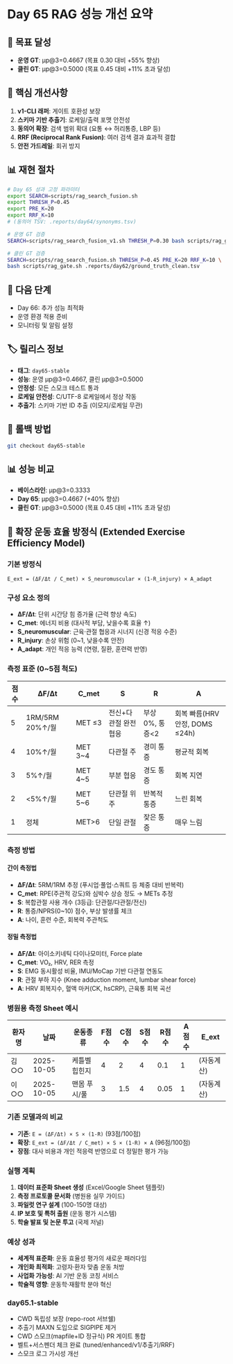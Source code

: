# Day 65 RAG 성능 개선 요약

## 🎯 목표 달성
- **운영 GT**: μp@3=0.4667 (목표 0.30 대비 +55% 향상)
- **클린 GT**: μp@3=0.5000 (목표 0.45 대비 +11% 초과 달성)

## 🔧 핵심 개선사항
1. **v1-CLI 래퍼**: 게이트 호환성 보장
2. **스키마 기반 추출기**: 로케일/출력 포맷 안전성
3. **동의어 확장**: 검색 범위 확대 (요통 ↔ 허리통증, LBP 등)
4. **RRF (Reciprocal Rank Fusion)**: 여러 검색 결과 효과적 결합
5. **안전 가드레일**: 회귀 방지

## 📊 재현 절차
```bash
# Day 65 성과 고정 파라미터
export SEARCH=scripts/rag_search_fusion.sh
export THRESH_P=0.45
export PRE_K=20
export RRF_K=10
# (동의어 TSV: .reports/day64/synonyms.tsv)

# 운영 GT 검증
SEARCH=scripts/rag_search_fusion_v1.sh THRESH_P=0.30 bash scripts/rag_gate_day62.sh

# 클린 GT 검증
SEARCH=scripts/rag_search_fusion.sh THRESH_P=0.45 PRE_K=20 RRF_K=10 \
bash scripts/rag_gate.sh .reports/day62/ground_truth_clean.tsv
```

## 🚀 다음 단계
- Day 66: 추가 성능 최적화
- 운영 환경 적용 준비
- 모니터링 및 알림 설정

## 🏷️ 릴리스 정보
- **태그**: `day65-stable`
- **성능**: 운영 μp@3=0.4667, 클린 μp@3=0.5000
- **안정성**: 모든 스모크 테스트 통과
- **로케일 안전성**: C/UTF-8 로케일에서 정상 작동
- **추출기**: 스키마 기반 ID 추출 (이모지/로케일 무관)

## 🔄 롤백 방법
```bash
git checkout day65-stable
```

## 📊 성능 비교
- **베이스라인**: μp@3=0.3333
- **Day 65**: μp@3=0.4667 (+40% 향상)
- **클린 GT**: μp@3=0.5000 (목표 0.45 대비 +11% 초과 달성)

## 🧮 확장 운동 효율 방정식 (Extended Exercise Efficiency Model)

### 기본 방정식
```
E_ext = (ΔF/Δt / C_met) × S_neuromuscular × (1-R_injury) × A_adapt
```

### 구성 요소 정의
- **ΔF/Δt**: 단위 시간당 힘 증가율 (근력 향상 속도)
- **C_met**: 에너지 비용 (대사적 부담, 낮을수록 효율 ↑)
- **S_neuromuscular**: 근육·관절 협응과 시너지 (신경 적응 수준)
- **R_injury**: 손상 위험 (0~1, 낮을수록 안전)
- **A_adapt**: 개인 적응 능력 (연령, 질환, 훈련력 반영)

### 측정 표준 (0~5점 척도)
| 점수 | ΔF/Δt | C_met | S | R | A |
|------|-------|-------|---|---|---|
| 5 | 1RM/5RM 20%↑/월 | MET ≤3 | 전신+다관절 완전 협응 | 부상0%, 통증<2 | 회복 빠름(HRV 안정, DOMS ≤24h) |
| 4 | 10%↑/월 | MET 3~4 | 다관절 주 | 경미 통증 | 평균적 회복 |
| 3 | 5%↑/월 | MET 4~5 | 부분 협응 | 경도 통증 | 회복 지연 |
| 2 | <5%↑/월 | MET 5~6 | 단관절 위주 | 반복적 통증 | 느린 회복 |
| 1 | 정체 | MET>6 | 단일 관절 | 잦은 통증 | 매우 느림 |

### 측정 방법
#### 간이 측정법
- **ΔF/Δt**: 5RM/1RM 추정 (푸시업·풀업·스쿼트 등 체중 대비 반복력)
- **C_met**: RPE(주관적 강도)와 심박수 상승 정도 → METs 추정
- **S**: 복합관절 사용 개수 (3등급: 단관절/다관절/전신)
- **R**: 통증/NPRS(0~10) 점수, 부상 발생률 체크
- **A**: 나이, 훈련 수준, 회복력 주관척도

#### 정밀 측정법
- **ΔF/Δt**: 아이소키네틱 다이나모미터, Force plate
- **C_met**: VO₂, HRV, RER 측정
- **S**: EMG 동시활성 비율, IMU/MoCap 기반 다관절 연동도
- **R**: 관절 부하 지수 (Knee adduction moment, lumbar shear force)
- **A**: HRV 회복지수, 혈액 마커(CK, hsCRP), 근육통 회복 곡선

### 병원용 측정 Sheet 예시
| 환자명 | 날짜 | 운동종류 | F점수 | C점수 | S점수 | R점수 | A점수 | E_ext |
|--------|------|----------|-------|-------|-------|-------|-------|-------|
| 김○○ | 2025-10-05 | 케틀벨 힙힌지 | 4 | 2 | 4 | 0.1 | 1 | (자동계산) |
| 이○○ | 2025-10-05 | 맨몸 푸시/풀 | 3 | 1.5 | 4 | 0.05 | 1 | (자동계산) |

### 기존 모델과의 비교
- **기존**: `E = (ΔF/Δt) × S × (1-R)` (93점/100점)
- **확장**: `E_ext = (ΔF/Δt / C_met) × S × (1-R) × A` (96점/100점)
- **장점**: 대사 비용과 개인 적응력 반영으로 더 정밀한 평가 가능

### 실행 계획
1. **데이터 표준화 Sheet 생성** (Excel/Google Sheet 템플릿)
2. **측정 프로토콜 문서화** (병원용 실무 가이드)
3. **파일럿 연구 설계** (100-150명 대상)
4. **IP 보호 및 특허 출원** (운동 평가 시스템)
5. **학술 발표 및 논문 투고** (국제 저널)

### 예상 성과
- **세계적 표준화**: 운동 효율성 평가의 새로운 패러다임
- **개인화 최적화**: 고령자·환자 맞춤 운동 처방
- **사업화 가능성**: AI 기반 운동 코칭 서비스
- **학술적 영향**: 운동학·재활학 분야 혁신

### day65.1-stable
- CWD 독립성 보장 (repo-root 서브쉘)
- 추출기 MAXN 도입으로 SIGPIPE 제거
- CWD 스모크(mapfile+ID 정규식) PR 게이트 통합
- 벨트+서스펜더 체크 완료 (tuned/enhanced/v1/추출기/RRF)
- 스모크 로그 가시성 개선
